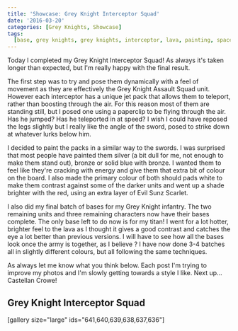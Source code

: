 ```yaml
---
title: 'Showcase: Grey Knight Interceptor Squad'
date: '2016-03-20'
categories: [Grey Knights, Showcase]
tags:
  [base, grey knights, grey knights, interceptor, lava, painting, space marine]
---
```


Today I completed my Grey Knight Interceptor Squad! As always it's taken longer than expected, but I'm really happy with the final result.

The first step was to try and pose them dynamically with a feel of movement as they are effectively the Grey Knight Assault Squad unit. However each interceptor has a unique jet pack that allows them to teleport, rather than boosting through the air. For this reason most of them are standing still, but I posed one using a paperclip to be flying through the air. Has he jumped? Has he teleported in at speed? I wish I could have reposed the legs slightly but I really like the angle of the sword, posed to strike down at whatever lurks below him.

I decided to paint the packs in a similar way to the swords. I was surprised that most people have painted them silver (a bit dull for me, not enough to make them stand out), bronze or solid blue with bronze. I wanted them to feel like they're cracking with energy and give them that extra bit of colour on the board. I also made the primary colour of both should pads white to make them contrast against some of the darker units and went up a shade brighter with the red, using an extra layer of Evil Sunz Scarlet.

I also did my final batch of bases for my Grey Knight infantry. The two remaining units and three remaining characters now have their bases complete. The only base left to do now is for my titan! I went for a lot hotter, brighter feel to the lava as I thought it gives a good contrast and catches the eye a lot better than previous versions. I will have to see how all the bases look once the army is together, as I believe ? I have now done 3-4 batches all in slightly different colours, but all following the same techniques.

As always let me know what you think below. Each post I'm trying to improve my photos and I'm slowly getting towards a style I like. Next up... Castellan Crowe!

## Grey Knight Interceptor Squad

[gallery size="large" ids="641,640,639,638,637,636"]
